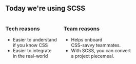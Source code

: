 ## Today we're using SCSS

<div class="columns">
  <div class="fragment">
    <h3>Tech reasons</h3>
    <ul class="listreset centered divided">
      <li>Easier to understand<br />if you know CSS</li>
      <li>Easier to integrate<br />in the real-world</li>
    </ul>
  </div>
  <div class="fragment">
    <h3>Team reasons</h3>
    <ul class="listreset centered divided">
      <li>Helps onboard<br />CSS-savvy teammates.</li>
      <li>With SCSS, you can convert<br />a project piecemeal.</li>
    </ul>
  </div>
</div>
